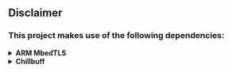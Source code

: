 ## Disclaimer
### This project makes use of the following dependencies:

<details>
<summary>
<strong>ARM MbedTLS</strong>
</summary>
<p>
This library makes use of the MbedTLS crypto/SSL library from ARM, which at the time of writing (17. January 2020) is stable at version 2.16.4, <a href="https://github.com/ARMmbed/mbedtls/blob/master/LICENSE">Apache-2.0 licensed</a> and available here: https://tls.mbed.org/download
</p>
<p>
All credits for MbedTLS go to ARM and <a href="https://github.com/ARMmbed/mbedtls/contributors">its contributors</a>.

---

#### [ARM MbedTLS](https://en.wikipedia.org/wiki/Mbed_TLS) GitHub Repo: https://github.com/ARMmbed/mbedtls
#### Used stable version 2.16.4: https://tls.mbed.org/download/start/mbedtls-2.16.4-apache.tgz

---
</p>
</details>

<details>
<summary>
<strong>Chillbuff</strong>
</summary>
<p>
  This library makes use of chillbuff; a generic, lightweight, <a href="https://en.wikipedia.org/wiki/Header-only">(header-only)</a> dynamic-size array, which at the time of writing (17. January 2020) is <a href="https://github.com/GlitchedPolygons/chillbuff/blob/master/LICENSE">Apache-2.0 licensed</a> and available on GitHub.
</p>
<p>

---

#### Chillbuff GitHub Repo: https://github.com/GlitchedPolygons/chillbuff
#### Used commit: [`d5262716693db4e6dea5b9de81c479f7ca16b162`](https://github.com/GlitchedPolygons/chillbuff/tree/d5262716693db4e6dea5b9de81c479f7ca16b162)

---
</p>
</details>
